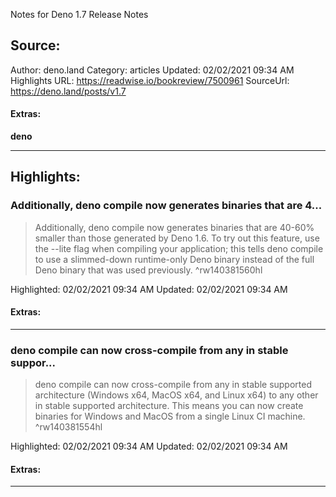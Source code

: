 Notes for Deno 1.7 Release Notes

## Source:
Author: deno.land
Category: articles
Updated: 02/02/2021 09:34 AM
Highlights URL: https://readwise.io/bookreview/7500961
SourceUrl: https://deno.land/posts/v1.7


#### Extras:
**deno**



 
-----
 ## Highlights:

### Additionally, deno compile now generates binaries that are 4...
>Additionally, deno compile now generates binaries that are 40-60% smaller than those generated by Deno 1.6. To try out this feature, use the --lite flag when compiling your application; this tells deno compile to use a slimmed-down runtime-only Deno binary instead of the full Deno binary that was used previously. ^rw140381560hl


Highlighted: 02/02/2021 09:34 AM
Updated: 02/02/2021 09:34 AM


#### Extras:





------

### deno compile can now cross-compile from any in stable suppor...
>deno compile can now cross-compile from any in stable supported architecture (Windows x64, MacOS x64, and Linux x64) to any other in stable supported architecture. This means you can now create binaries for Windows and MacOS from a single Linux CI machine. ^rw140381554hl


Highlighted: 02/02/2021 09:34 AM
Updated: 02/02/2021 09:34 AM


#### Extras:





------

